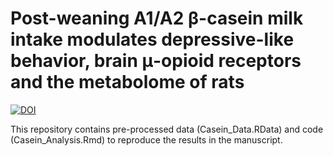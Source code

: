 # Post-weaning A1/A2 β-casein milk intake modulates depressive-like behavior, brain μ-opioid receptors and the metabolome of rats

[![DOI](https://zenodo.org/badge/339363935.svg)](https://zenodo.org/badge/latestdoi/339363935)

This repository contains pre-processed data (Casein_Data.RData) and code (Casein_Analysis.Rmd) to reproduce the results in the manuscript.
